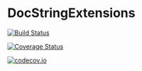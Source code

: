 # DocStringExtensions

[![Build Status](https://travis-ci.org/MichaelHatherly/DocStringExtensions.jl.svg?branch=master)](https://travis-ci.org/MichaelHatherly/DocStringExtensions.jl)

[![Coverage Status](https://coveralls.io/repos/MichaelHatherly/DocStringExtensions.jl/badge.svg?branch=master&service=github)](https://coveralls.io/github/MichaelHatherly/DocStringExtensions.jl?branch=master)

[![codecov.io](http://codecov.io/github/MichaelHatherly/DocStringExtensions.jl/coverage.svg?branch=master)](http://codecov.io/github/MichaelHatherly/DocStringExtensions.jl?branch=master)
